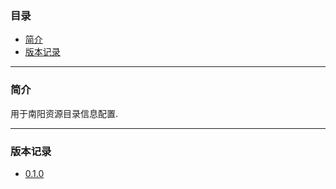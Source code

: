 ### 目录

* [简介](#abstract)
* [版本记录](#version)

---

### <a name="abstract">简介</a>

用于南阳资源目录信息配置.

---

### <a name="version">版本记录</a>

* [0.1.0](./Docs/Version/0.1.0.md "0.1.0")